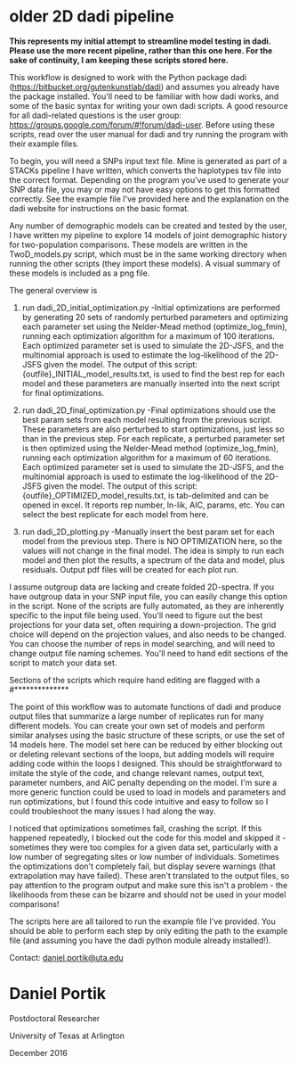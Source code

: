 # older 2D dadi pipeline

**This represents my initial attempt to streamline model testing in dadi. Please use the more recent pipeline, rather than this one here. For the sake of continuity, I am keeping these scripts stored here.**

This workflow is designed to work with the Python package dadi (https://bitbucket.org/gutenkunstlab/dadi) and assumes you already 
have the package installed. You'll need to be familiar with how dadi works, and some of the basic syntax for writing your own 
dadi scripts. A good resource for all dadi-related questions is the user group: https://groups.google.com/forum/#!forum/dadi-user.
Before using these scripts, read over the user manual for dadi and try running the program with their example files.

To begin, you will need a SNPs input text file. Mine is generated as part of a STACKs pipeline I have written, which converts the 
haplotypes tsv file into the correct format. Depending on the program you've used to generate your SNP data file, you may or may not
have easy options to get this formatted correctly. See the example file I've provided here and the explanation on the dadi website for 
instructions on the basic format.

Any number of demographic models can be created and tested by the user, I have written my pipeline to explore 14 models of joint 
demographic history for two-population comparisons. These models are written in the TwoD_models.py script, which must be in the same
working directory when running the other scripts (they import these models). A visual summary of these models is included as a png file.

The general overview is

1. run dadi_2D_initial_optimization.py
  -Initial optimizations are performed by generating 20 sets of randomly perturbed parameters and optimizing each parameter set 
  using the Nelder-Mead method (optimize_log_fmin), running each optimization algorithm for a maximum of 100 iterations. Each 
  optimized parameter set is used to simulate the 2D-JSFS, and the multinomial approach is used to estimate the log-likelihood 
  of the 2D-JSFS given the model. The output of this script: {outfile}_INITIAL_model_results.txt, is used to find the best rep 
  for each model and these parameters are manually inserted into the next script for final optimizations.

2. run dadi_2D_final_optimization.py
  -Final optimizations should use the best param sets from each model resulting from the previous script. These parameters are also
  perturbed to start optimizations, just less so than in the previous step. For each replicate, a perturbed parameter set is then
  optimized using the Nelder-Mead method (optimize_log_fmin), running each optimization algorithm for a maximum of 60 iterations. Each 
  optimized parameter set is used to simulate the 2D-JSFS, and the multinomial approach is used to estimate the log-likelihood 
  of the 2D-JSFS given the model. The output of this script: {outfile}_OPTIMIZED_model_results.txt, is tab-delimited and can be opened in 
  excel. It reports rep number, ln-lik, AIC, params, etc. You can select the best replicate for each model from here.
  
3. run dadi_2D_plotting.py
  -Manually insert the best param set for each model from the previous step. There is NO OPTIMIZATION here, so the values will not change
  in the final model. The idea is simply to run each model and then plot the results, a spectrum of the data and model, plus residuals.
  Output pdf files will be created for each plot run.

I assume outgroup data are lacking and create folded  2D-spectra. If you have outgroup data in your SNP input file, you can easily change
this option in the script. None of the scripts are fully automated, as they are inherently specific to the input file being used.  You'll
need to figure out the best projections for your data set, often requiring a down-projection. The grid choice will depend on the
projection values, and also needs to be changed. You can choose the number of reps in model searching, and will need to change output 
file naming schemes. You'll need to hand edit sections of the script to match your data set.

Sections of the scripts which require hand editing are flagged with a #**************

The point of this workflow was to automate functions of dadi and produce output files that summarize a large number of replicates run for 
many different models. You can create your own set of models and perform similar analyses using the basic structure of these scripts, or
use the set of 14 models here. The model set here can be reduced by either blocking out or deleting relevant sections of the loops, but
adding models will require adding code within the loops I designed. This should be straightforward to imitate the style of the code, and
change relevant names, output text, parameter numbers, and AIC penalty depending on the model. I'm sure a more generic function could
be used to load in models and parameters and run optimizations, but I found this code intuitive and easy to follow so I could troubleshoot
the many issues I had along the way.

I noticed that optimizations sometimes fail, crashing the script. If this happened repeatedly, I blocked out the code for this model and 
skipped it - sometimes they were too complex for a given data set, particularly with a low number of segregating sites or low number of 
individuals. Sometimes the optimizations don't completely fail, but display severe warnings (that extrapolation may have failed). These
aren't translated to the output files, so pay attention to the program output and make sure this isn't a problem - the likelihoods from
these can be bizarre and should not be used in your model comparisons! 

The scripts here are all tailored to run the example file I've provided. You should be able to perform each step by only editing the 
path to the example file (and assuming you have the dadi python module already installed!).

Contact: daniel.portik@uta.edu

# Daniel Portik

Postdoctoral Researcher

University of Texas at Arlington

December 2016
